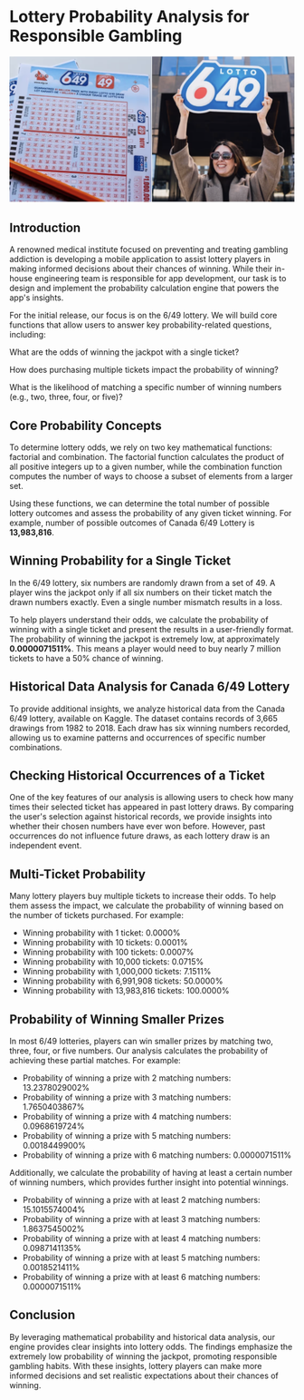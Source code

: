 # Lottery Probability Analysis for Responsible Gambling
![image.png](image.png)
## Introduction

A renowned medical institute focused on preventing and treating gambling addiction is developing a mobile application to assist lottery players in making informed decisions about their chances of winning. While their in-house engineering team is responsible for app development, our task is to design and implement the probability calculation engine that powers the app's insights.

For the initial release, our focus is on the 6/49 lottery. We will build core functions that allow users to answer key probability-related questions, including:

What are the odds of winning the jackpot with a single ticket?

How does purchasing multiple tickets impact the probability of winning?

What is the likelihood of matching a specific number of winning numbers (e.g., two, three, four, or five)?

## Core Probability Concepts

To determine lottery odds, we rely on two key mathematical functions: factorial and combination. The factorial function calculates the product of all positive integers up to a given number, while the combination function computes the number of ways to choose a subset of elements from a larger set.

Using these functions, we can determine the total number of possible lottery outcomes and assess the probability of any given ticket winning. For example, number of possible outcomes of Canada 6/49 Lottery is **13,983,816**.

## Winning Probability for a Single Ticket

In the 6/49 lottery, six numbers are randomly drawn from a set of 49. A player wins the jackpot only if all six numbers on their ticket match the drawn numbers exactly. Even a single number mismatch results in a loss.

To help players understand their odds, we calculate the probability of winning with a single ticket and present the results in a user-friendly format. The probability of winning the jackpot is extremely low, at approximately **0.0000071511%**. This means a player would need to buy nearly 7 million tickets to have a 50% chance of winning.

## Historical Data Analysis for Canada 6/49 Lottery

To provide additional insights, we analyze historical data from the Canada 6/49 lottery, available on Kaggle. The dataset contains records of 3,665 drawings from 1982 to 2018. Each draw has six winning numbers recorded, allowing us to examine patterns and occurrences of specific number combinations.

## Checking Historical Occurrences of a Ticket

One of the key features of our analysis is allowing users to check how many times their selected ticket has appeared in past lottery draws. By comparing the user's selection against historical records, we provide insights into whether their chosen numbers have ever won before. However, past occurrences do not influence future draws, as each lottery draw is an independent event.

## Multi-Ticket Probability

Many lottery players buy multiple tickets to increase their odds. To help them assess the impact, we calculate the probability of winning based on the number of tickets purchased. For example:

- Winning probability with 1 ticket: 0.0000%
- Winning probability with 10 tickets: 0.0001%
- Winning probability with 100 tickets: 0.0007%
- Winning probability with 10,000 tickets: 0.0715%
- Winning probability with 1,000,000 tickets: 7.1511%
- Winning probability with 6,991,908 tickets: 50.0000%
- Winning probability with 13,983,816 tickets: 100.0000%


## Probability of Winning Smaller Prizes

In most 6/49 lotteries, players can win smaller prizes by matching two, three, four, or five numbers. Our analysis calculates the probability of achieving these partial matches. For example:

- Probability of winning a prize with 2 matching numbers: 13.2378029002%
- Probability of winning a prize with 3 matching numbers: 1.7650403867%
- Probability of winning a prize with 4 matching numbers: 0.0968619724%
- Probability of winning a prize with 5 matching numbers: 0.0018449900%
- Probability of winning a prize with 6 matching numbers: 0.0000071511%

Additionally, we calculate the probability of having at least a certain number of winning numbers, which provides further insight into potential winnings.

- Probability of winning a prize with at least 2 matching numbers: 15.1015574004%
- Probability of winning a prize with at least 3 matching numbers: 1.8637545002%
- Probability of winning a prize with at least 4 matching numbers: 0.0987141135%
- Probability of winning a prize with at least 5 matching numbers: 0.0018521411%
- Probability of winning a prize with at least 6 matching numbers: 0.0000071511%


## Conclusion

By leveraging mathematical probability and historical data analysis, our engine provides clear insights into lottery odds. The findings emphasize the extremely low probability of winning the jackpot, promoting responsible gambling habits. With these insights, lottery players can make more informed decisions and set realistic expectations about their chances of winning.

